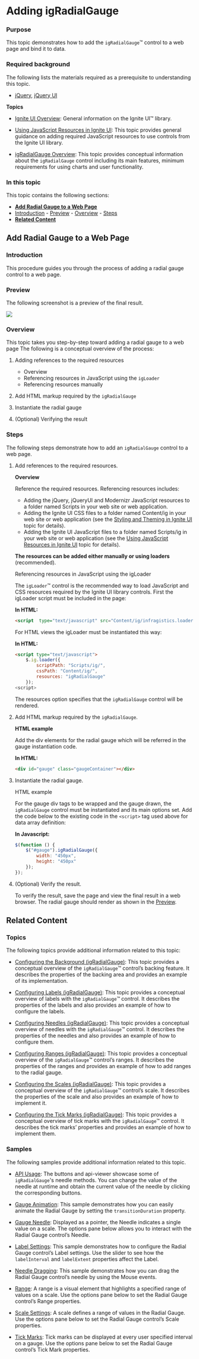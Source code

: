 ﻿<!--
|metadata|
{
    "fileName": "igradialgauge-getting-started-with-igradialgauge",
    "controlName": "igRadialGauge",
    "tags": ["Getting Started","How Do I"]
}
|metadata|
-->

# Adding igRadialGauge


### Purpose

This topic demonstrates how to add the `igRadialGauge`™ control to a web page and bind it to data.

### Required background

The following lists the materials required as a prerequisite to understanding this topic.

-   [jQuery](http://learn.jquery.com/), [jQuery UI](http://jqueryui.com/)

**Topics**

- [Ignite UI Overview](NetAdvantage-for-jQuery-Overview.html): General information on the Ignite UI™ library.

- [Using JavaScript Resources in Ignite UI](Deployment-Guide-JavaScript-Resources.html): This topic provides general guidance on adding required JavaScript resources to use controls from the Ignite UI library.

- [igRadialGauge Overview](igRadialGauge-igRadialGauge-Overview.html): This topic provides conceptual information about the `igRadialGauge` control including its main features, minimum requirements for using charts and user functionality.

### In this topic

This topic contains the following sections:

-   [**Add Radial Gauge to a Web Page**](#add-radial-gauge)
   -   [Introduction](#introduction)
    -   [Preview](#preview)
    -   [Overview](#overview)
    -   [Steps](#steps)
-   [**Related Content**](#related-content)



## <a id="add-radial-gauge"></a>Add Radial Gauge to a Web Page
### <a id="introduction"></a>Introduction

This procedure guides you through the process of adding a radial gauge control to a web page.

### <a id="preview"></a>Preview

The following screenshot is a preview of the final result.

![](images/igRadialGauge_Getting_Started_01.png)

### <a id="overview"></a>Overview

This topic takes you step-by-step toward adding a radial gauge to a web page The following is a conceptual overview of the process:

1.  Adding references to the required resources
    -   Overview
    -   Referencing resources in JavaScript using the `igLoader`
    -   Referencing resources manually

2.  Add HTML markup required by the `igRadialGauge`
3.  Instantiate the radial gauge 
4.  (Optional) Verifying the result

### <a id="steps"></a>Steps

The following steps demonstrate how to add an `igRadialGauge` control to a web page.

1. Add references to the required resources.

	**Overview**
	
	Reference the required resources. Referencing resources includes:
	
	-   Adding the jQuery, jQueryUI and Modernizr JavaScript resources to a folder named Scripts in your web site or web application.
	-   Adding the Ignite UI CSS files to a folder named Content/ig in your web site or web application (see the [Styling and Theming in Ignite UI](Deployment-Guide-Styling-and-Theming.html) topic for details).
	-   Adding the Ignite UI JavaScript files to a folder named Scripts/ig in your web site or web application (see the [Using JavaScript Resources in Ignite UI](Deployment-Guide-JavaScript-Resources.html) topic for details).
	
	**The resources can be added either manually or using loaders** (recommended).
	
	Referencing resources in JavaScript using the igLoader
	
	The `igLoader`™ control is the recommended way to load JavaScript and CSS resources required by the Ignite UI library controls. First the igLoader script must be included in the page:
	
	**In HTML:**
	
	```html
	<script  type="text/javascript" src="Content/ig/infragistics.loader.js"></script>
	```
	
	For HTML views the igLoader must be instantiated this way:
	
	**In HTML:**
	
	```html
	<script type="text/javascript">
	    $.ig.loader({
	        scriptPath: "Scripts/ig/",
	        cssPath: "Content/ig/",
	        resources: "igRadialGauge"
	    });
	<script>
	```
	
	The resources option specifies that the `igRadialGauge` control will be rendered.

2. Add HTML markup required by the `igRadialGauge`.

	**HTML example**
	
	Add the div elements for the radial gauge which will be referred in the gauge instantiation code.
	
	**In HTML:**
	
	```html
	<div id="gauge" class="gaugeContainer"></div>
	```

3. Instantiate the radial gauge.

	HTML example
	
	For the gauge div tags to be wrapped and the gauge drawn, the `igRadialGauge` control must be instantiated and its main options set. Add the code below to the existing code in the `<script>` tag used above for data array definition:
	
	**In Javascript:**
	
	```js
	$(function () {
	    $("#gauge").igRadialGauge({
	        width: "450px",
	        height: "450px"
	    });
	});
	```  

4. (Optional) Verify the result.

	To verify the result, save the page and view the final result in a web browser. The radial gauge should render as shown in the [Preview](#preview).



## <a id="related-content"></a>Related Content
### Topics

The following topics provide additional information related to this topic:

- [Configuring the Background (igRadialGauge)](igRadialGauge-Configuring-the-Backing.html): This topic provides a conceptual overview of the `igRadialGauge`™ control’s backing feature. It describes the properties of the backing area and provides an example of its implementation.

- [Configuring Labels (igRadialGauge)](igRadialGauge-Configuring-Labels.html): This topic provides a conceptual overview of labels with the `igRadialGauge`™ control. It describes the properties of the labels and also provides an example of how to configure the labels.

- [Configuring Needles (igRadialGauge)](igRadialGauge-Configuring-Needles.html): This topic provides a conceptual overview of needles with the `igRadialGauge`™ control. It describes the properties of the needles and also provides an example of how to configure them.

- [Configuring Ranges (igRadialGauge)](igRadialGauge-Configuring-Ranges.html): This topic provides a conceptual overview of the `igRadialGauge`™ control’s ranges. It describes the properties of the ranges and provides an example of how to add ranges to the radial gauge.

- [Configuring the Scales (igRadialGauge)](igRadialGauge-Configuring-the-Scales.html): This topic provides a conceptual overview of the `igRadialGauge`™ control’s scale. It describes the properties of the scale and also provides an example of how to implement it.

- [Configuring the Tick Marks (igRadialGauge)](igRadialGauge-Configuring-Tick-Marks.html): This topic provides a conceptual overview of tick marks with the `igRadialGauge`™ control. It describes the tick marks’ properties and provides an example of how to implement them.

### Samples

The following samples provide additional information related to this topic.

- [API Usage](%%SamplesUrl%%/radial-gauge/api-usage): The buttons and api-viewer showcase some of `igRadialGauge`'s needle methods. You can change the value of the needle at runtime and obtain the current value of the needle by clicking the corresponding buttons.

- [Gauge Animation](%%SamplesUrl%%/radial-gauge/motion-framework): This sample demonstrates how you can easily animate the Radial Gauge by setting the `transitionDuration` property.

- [Gauge Needle](%%SamplesUrl%%/radial-gauge/gauge-needle): Displayed as a pointer, the Needle indicates a single value on a scale. The options pane below allows you to interact with the Radial Gauge control’s Needle.

- [Label Settings](%%SamplesUrl%%/radial-gauge/label-settings): This sample demonstrates how to configure the Radial Gauge control’s Label settings. Use the slider to see how the `labelInterval` and `labelExtent` properties affect the Label.

- [Needle Dragging](%%SamplesUrl%%/radial-gauge/drag-needle): This sample demonstrates how you can drag the Radial Gauge control’s needle by using the Mouse events.

- [Range](%%SamplesUrl%%/radial-gauge/range): A range is a visual element that highlights a specified range of values on a scale. Use the options pane below to set the Radial Gauge control’s Range properties.

- [Scale Settings](%%SamplesUrl%%/radial-gauge/scale-settings): A scale defines a range of values in the Radial Gauge. Use the options pane below to set the Radial Gauge control’s Scale properties.

- [Tick Marks](%%SamplesUrl%%/radial-gauge/tickmarks): Tick marks can be displayed at every user specified interval on a gauge. Use the options pane below to set the Radial Gauge control’s Tick Mark properties.





 

 


